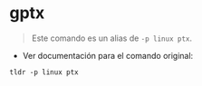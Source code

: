 # gptx

> Este comando es un alias de `-p linux ptx`.

- Ver documentación para el comando original:

`tldr -p linux ptx`
